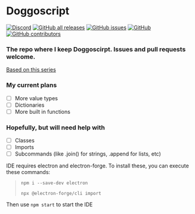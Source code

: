 # Doggoscript
[![Discord](https://img.shields.io/discord/773612484640112690?logo=discord&color=7289DA)](https://discord.gg/TejQ4uqYVk)
[![GitHub all releases](https://img.shields.io/github/downloads/Taromaruu/Doggoscript/total)](https://github.com/Taromaruu/Doggoscript/releases)
[![GitHub issues](https://img.shields.io/github/issues/Taromaruu/Doggoscript)](https://github.com/Taromaruu/Doggoscript/issues)
[![GitHub](https://img.shields.io/github/license/Taromaruu/Doggoscript)](https://github.com/Taromaruu/Doggoscript/blob/master/LICENSE)
[![GitHub contributors](https://img.shields.io/github/contributors/Taromaruu/Doggoscript)](https://github.com/Taromaruu/Doggoscript/graphs/contributors)

### The repo where I keep Doggoscirpt. Issues and pull requests welcome.

[Based on this series](https://www.youtube.com/playlist?list=PLZQftyCk7_SdoVexSmwy_tBgs7P0b97yD)

### My current plans

- [ ] More value types
- [ ] Dictionaries
- [ ] More built in functions

### Hopefully, but will need help with
- [ ] Classes
- [ ] Imports
- [ ] Subcommands (like .join() for strings, .append for lists, etc)

IDE requires electron and electron-forge. To install these, you can execute these commands:
> `npm i --save-dev electron`
>
> `npx @electron-forge/cli import`

Then use `npm start` to start the IDE
